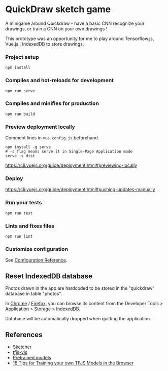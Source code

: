 # QuickDraw sketch game

A minigame around Quickdraw - have a basic CNN recognize your drawings, or train a CNN on your own drawings !

This prototype was an opportunity for me to play around Tensorflow.js, Vue.js., IndexedDB to store drawings.

### Project setup

```
npm install
```

### Compiles and hot-reloads for development

```
npm run serve
```

### Compiles and minifies for production

```
npm run build
```

### Preview deployment locally

Comment lines in `vue.config.js` beforehand.

```
npm install -g serve
# -s flag means serve it in Single-Page Application mode
serve -s dist
```

https://cli.vuejs.org/guide/deployment.html#previewing-locally

### Deploy

https://cli.vuejs.org/guide/deployment.html#pushing-updates-manually

### Run your tests

```
npm run test
```

### Lints and fixes files

```
npm run lint
```

### Customize configuration

See [Configuration Reference](https://cli.vuejs.org/config/).

## Reset IndexedDB database

Photos drawn in the app are hardcoded to be stored in the "quickdraw" database in table "photos".

In [Chrome](https://developers.google.com/web/tools/chrome-devtools/storage/indexeddb) / [Firefox](https://developer.mozilla.org/en-US/docs/Tools/Storage_Inspector#IndexedDB), you can browse its content from the
Developer Tools > Application > Storage > IndexedDB.

Database will be automatically dropped when quitting the application.

## References

- [Sketcher](https://github.com/zaidalyafeai/zaidalyafeai.github.io/tree/master/sketcher)
- [tfjs-vis](https://github.com/tensorflow/tfjs-vis)
- [Pretrained models](https://github.com/jtheiner/SketchRecognition/tree/master/SketchRecognition/recognition/models/)
- [18 Tips for Training your own TFJS Models in the Browser](https://itnext.io/18-tips-for-training-your-own-tensorflow-js-models-in-the-browser-3e40141c9091)
